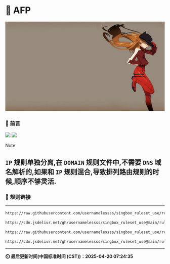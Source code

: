 
# 🧸 AFP
![](https://raw.githubusercontent.com/usernamelessss/picture-bed/main/images/202504042256831.jpg)
### 📣 前言
![](https://shields.io/badge/-移除重复规则-ff69b4) ![](https://shields.io/badge/-IP&nbsp;规则单独存放不与&nbsp;DOMAIN&nbsp;等混合-green)
> [!NOTE]
**`IP` 规则单独分离,在 `DOMAIN` 规则文件中,不需要 `DNS` 域名解析的,如果和 `IP` 规则混合,导致排列路由规则的时候,顺序不够灵活.**
---

###  🔗 规则链接
---

```url
https://raw.githubusercontent.com/usernamelessss/singbox_ruleset_use/refs/heads/main/rule/AFP/AFP_No_IP.json
```

```url
https://cdn.jsdelivr.net/gh/usernamelessss/singbox_ruleset_use@main/rule/AFP/AFP_No_IP.json
```

```url
https://raw.githubusercontent.com/usernamelessss/singbox_ruleset_use/refs/heads/main/rule/AFP/AFP_No_IP.srs
```

```url
https://cdn.jsdelivr.net/gh/usernamelessss/singbox_ruleset_use@main/rule/AFP/AFP_No_IP.srs
```

---
**⏲️ 最后更新时间(中国标准时间 (CST))：2025-04-20 07:24:35**